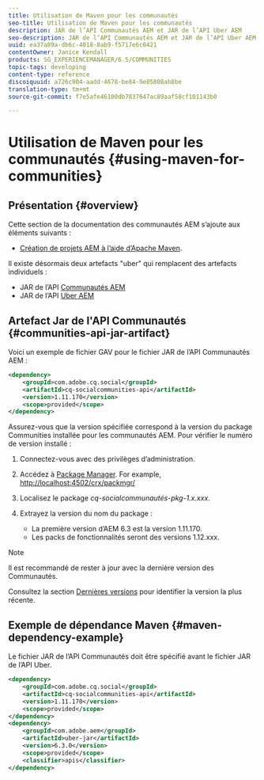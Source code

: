 ```yaml
---
title: Utilisation de Maven pour les communautés
seo-title: Utilisation de Maven pour les communautés
description: JAR de l’API Communautés AEM et JAR de l’API Uber AEM
seo-description: JAR de l’API Communautés AEM et JAR de l’API Uber AEM
uuid: ea37a89a-db6c-4018-8ab9-f5717e6c0421
contentOwner: Janice Kendall
products: SG_EXPERIENCEMANAGER/6.5/COMMUNITIES
topic-tags: developing
content-type: reference
discoiquuid: a726c904-aadd-4678-be84-9e05808ab8be
translation-type: tm+mt
source-git-commit: f7e5afe46100db7837647ac89aaf58cf101143b0

---
```



# Utilisation de Maven pour les communautés {#using-maven-for-communities}

## Présentation {#overview}

Cette section de la documentation des communautés AEM s’ajoute aux éléments suivants :

* [Création de projets AEM à l’aide d’Apache Maven](../../help/sites-developing/ht-projects-maven.md).

Il existe désormais deux artefacts &quot;uber&quot; qui remplacent des artefacts individuels :

* JAR de l’API [Communautés AEM](#communities-api-jar-artifact)
* JAR de l’API [Uber AEM](../../help/sites-developing/ht-projects-maven.md#what-is-the-uberjar)

## Artefact Jar de l&#39;API Communautés {#communities-api-jar-artifact}

Voici un exemple de fichier GAV pour le fichier JAR de l’API Communautés AEM :

```xml
<dependency>
    <groupId>com.adobe.cq.social</groupId>
    <artifactId>cq-socialcommunities-api</artifactId>
    <version>1.11.170</version>
    <scope>provided</scope>
</dependency>
```

Assurez-vous que la version spécifiée correspond à la version du package Communities installée pour les communautés AEM. Pour vérifier le numéro de version installé :

1. Connectez-vous avec des privilèges d’administration.
1. Accédez à [Package Manager](../../help/sites-administering/package-manager.md). For example, [http://localhost:4502/crx/packmgr/](http://localhost:4502/crx/packmgr/)

1. Localisez le package *cq-socialcommunautés-pkg-1.x.xxx.*
1. Extrayez la version du nom du package :
   * La première version d’AEM 6.3 est la version 1.11.170.
   * Les packs de fonctionnalités seront des versions 1.12.xxx.

>[!NOTE]
>
>Il est recommandé de rester à jour avec la dernière version des Communautés.
>
>Consultez la section [Dernières versions](deploy-communities.md#latest-releases) pour identifier la version la plus récente.


## Exemple de dépendance Maven {#maven-dependency-example}

Le fichier JAR de l’API Communautés doit être spécifié avant le fichier JAR de l’API Uber.

```xml
<dependency>
    <groupId>com.adobe.cq.social</groupId>
    <artifactId>cq-socialcommunities-api</artifactId>
    <version>1.11.170</version>
    <scope>provided</scope>
</dependency>
<dependency>
    <groupId>com.adobe.aem</groupId>
    <artifactId>uber-jar</artifactId>
    <version>6.3.0</version>
    <scope>provided</scope>
    <classifier>apis</classifier>
</dependency>
```
